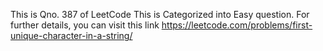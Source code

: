 This is Qno. 387 of LeetCode
This is Categorized into Easy question.
For further details, you can visit this link https://leetcode.com/problems/first-unique-character-in-a-string/